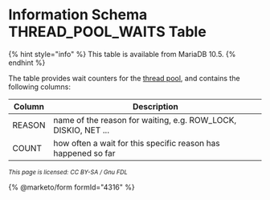 # Information Schema THREAD\_POOL\_WAITS Table

{% hint style="info" %}
This table is available from MariaDB 10.5.
{% endhint %}

The table provides wait counters for the [thread pool](../../../../ha-and-performance/optimization-and-tuning/buffers-caches-and-threads/thread-pool/thread-pool-in-mariadb.md), and contains the following columns:

| Column | Description                                                     |
| ------ | --------------------------------------------------------------- |
| REASON | name of the reason for waiting, e.g. ROW\_LOCK, DISKIO, NET ... |
| COUNT  | how often a wait for this specific reason has happened so far   |

<sub>_This page is licensed: CC BY-SA / Gnu FDL_</sub>

{% @marketo/form formId="4316" %}
